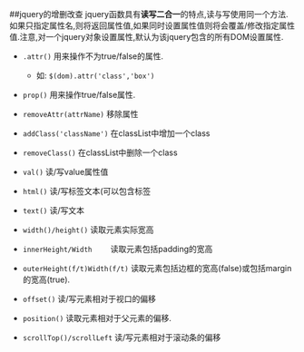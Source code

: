 ##jquery的增删改查
jquery函数具有**读写二合一**的特点,读与写使用同一个方法.
如果只指定属性名,则将返回属性值,如果同时设置属性值则将会覆盖/修改指定属性值.注意,对一个jquery对象设置属性,默认为该jquery包含的所有DOM设置属性.
	

- `.attr()`					用来操作不为true/false的属性.
	- 如: `$(dom).attr('class','box')`
- `prop()` 					用来操作true/false属性.
- `removeAttr(attrName)` 		移除属性
- `addClass('className')` 	在classList中增加一个class
- `removeClass()` 			在classList中删除一个class
- `val()` 					读/写value属性值
- `html()` 					读/写标签文本(可以包含标签
- `text()` 					读/写文本
- `width()/height()`			读取元素实际宽高
- `innerHeight/Width	`		读取元素包括padding的宽高
- `outerHeight(f/t)Width(f/t)`	读取元素包括边框的宽高(false)或包括margin的宽高(true).


- `offset()`					读/写元素相对于视口的偏移
- `position()`				读取元素相对于父元素的偏移.
- `scrollTop()/scrollLeft`	读/写元素相对于滚动条的偏移
		

		
		